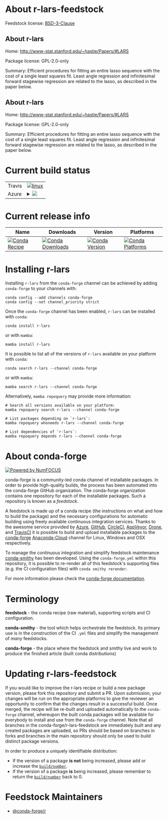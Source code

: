 About r-lars-feedstock
======================

Feedstock license: [BSD-3-Clause](https://github.com/conda-forge/r-lars-feedstock/blob/main/LICENSE.txt)


About r-lars
------------

Home: http://www-stat.stanford.edu/~hastie/Papers/#LARS

Package license: GPL-2.0-only

Summary: Efficient procedures for fitting an entire lasso sequence with the cost of a single least squares fit. Least angle regression and infinitesimal forward stagewise regression are related to the lasso, as described in the paper below.

About r-lars
------------

Home: http://www-stat.stanford.edu/~hastie/Papers/#LARS

Package license: GPL-2.0-only

Summary: Efficient procedures for fitting an entire lasso sequence with the cost of a single least squares fit. Least angle regression and infinitesimal forward stagewise regression are related to the lasso, as described in the paper below.

Current build status
====================


<table><tr>
    <td>Travis</td>
    <td>
      <a href="https://app.travis-ci.com/conda-forge/r-lars-feedstock">
        <img alt="linux" src="https://img.shields.io/travis/com/conda-forge/r-lars-feedstock/main.svg?label=Linux">
      </a>
    </td>
  </tr>
    
  <tr>
    <td>Azure</td>
    <td>
      <details>
        <summary>
          <a href="https://dev.azure.com/conda-forge/feedstock-builds/_build/latest?definitionId=1292&branchName=main">
            <img src="https://dev.azure.com/conda-forge/feedstock-builds/_apis/build/status/r-lars-feedstock?branchName=main">
          </a>
        </summary>
        <table>
          <thead><tr><th>Variant</th><th>Status</th></tr></thead>
          <tbody><tr>
              <td>linux_64_r_base4.2</td>
              <td>
                <a href="https://dev.azure.com/conda-forge/feedstock-builds/_build/latest?definitionId=1292&branchName=main">
                  <img src="https://dev.azure.com/conda-forge/feedstock-builds/_apis/build/status/r-lars-feedstock?branchName=main&jobName=linux&configuration=linux%20linux_64_r_base4.2" alt="variant">
                </a>
              </td>
            </tr><tr>
              <td>linux_64_r_base4.3</td>
              <td>
                <a href="https://dev.azure.com/conda-forge/feedstock-builds/_build/latest?definitionId=1292&branchName=main">
                  <img src="https://dev.azure.com/conda-forge/feedstock-builds/_apis/build/status/r-lars-feedstock?branchName=main&jobName=linux&configuration=linux%20linux_64_r_base4.3" alt="variant">
                </a>
              </td>
            </tr><tr>
              <td>linux_aarch64_r_base4.2</td>
              <td>
                <a href="https://dev.azure.com/conda-forge/feedstock-builds/_build/latest?definitionId=1292&branchName=main">
                  <img src="https://dev.azure.com/conda-forge/feedstock-builds/_apis/build/status/r-lars-feedstock?branchName=main&jobName=linux&configuration=linux%20linux_aarch64_r_base4.2" alt="variant">
                </a>
              </td>
            </tr><tr>
              <td>linux_aarch64_r_base4.3</td>
              <td>
                <a href="https://dev.azure.com/conda-forge/feedstock-builds/_build/latest?definitionId=1292&branchName=main">
                  <img src="https://dev.azure.com/conda-forge/feedstock-builds/_apis/build/status/r-lars-feedstock?branchName=main&jobName=linux&configuration=linux%20linux_aarch64_r_base4.3" alt="variant">
                </a>
              </td>
            </tr><tr>
              <td>linux_ppc64le_r_base4.2</td>
              <td>
                <a href="https://dev.azure.com/conda-forge/feedstock-builds/_build/latest?definitionId=1292&branchName=main">
                  <img src="https://dev.azure.com/conda-forge/feedstock-builds/_apis/build/status/r-lars-feedstock?branchName=main&jobName=linux&configuration=linux%20linux_ppc64le_r_base4.2" alt="variant">
                </a>
              </td>
            </tr><tr>
              <td>linux_ppc64le_r_base4.3</td>
              <td>
                <a href="https://dev.azure.com/conda-forge/feedstock-builds/_build/latest?definitionId=1292&branchName=main">
                  <img src="https://dev.azure.com/conda-forge/feedstock-builds/_apis/build/status/r-lars-feedstock?branchName=main&jobName=linux&configuration=linux%20linux_ppc64le_r_base4.3" alt="variant">
                </a>
              </td>
            </tr><tr>
              <td>osx_64_r_base4.2</td>
              <td>
                <a href="https://dev.azure.com/conda-forge/feedstock-builds/_build/latest?definitionId=1292&branchName=main">
                  <img src="https://dev.azure.com/conda-forge/feedstock-builds/_apis/build/status/r-lars-feedstock?branchName=main&jobName=osx&configuration=osx%20osx_64_r_base4.2" alt="variant">
                </a>
              </td>
            </tr><tr>
              <td>osx_64_r_base4.3</td>
              <td>
                <a href="https://dev.azure.com/conda-forge/feedstock-builds/_build/latest?definitionId=1292&branchName=main">
                  <img src="https://dev.azure.com/conda-forge/feedstock-builds/_apis/build/status/r-lars-feedstock?branchName=main&jobName=osx&configuration=osx%20osx_64_r_base4.3" alt="variant">
                </a>
              </td>
            </tr><tr>
              <td>win_64</td>
              <td>
                <a href="https://dev.azure.com/conda-forge/feedstock-builds/_build/latest?definitionId=1292&branchName=main">
                  <img src="https://dev.azure.com/conda-forge/feedstock-builds/_apis/build/status/r-lars-feedstock?branchName=main&jobName=win&configuration=win%20win_64_" alt="variant">
                </a>
              </td>
            </tr>
          </tbody>
        </table>
      </details>
    </td>
  </tr>
</table>

Current release info
====================

| Name | Downloads | Version | Platforms |
| --- | --- | --- | --- |
| [![Conda Recipe](https://img.shields.io/badge/recipe-r--lars-green.svg)](https://anaconda.org/conda-forge/r-lars) | [![Conda Downloads](https://img.shields.io/conda/dn/conda-forge/r-lars.svg)](https://anaconda.org/conda-forge/r-lars) | [![Conda Version](https://img.shields.io/conda/vn/conda-forge/r-lars.svg)](https://anaconda.org/conda-forge/r-lars) | [![Conda Platforms](https://img.shields.io/conda/pn/conda-forge/r-lars.svg)](https://anaconda.org/conda-forge/r-lars) |

Installing r-lars
=================

Installing `r-lars` from the `conda-forge` channel can be achieved by adding `conda-forge` to your channels with:

```
conda config --add channels conda-forge
conda config --set channel_priority strict
```

Once the `conda-forge` channel has been enabled, `r-lars` can be installed with `conda`:

```
conda install r-lars
```

or with `mamba`:

```
mamba install r-lars
```

It is possible to list all of the versions of `r-lars` available on your platform with `conda`:

```
conda search r-lars --channel conda-forge
```

or with `mamba`:

```
mamba search r-lars --channel conda-forge
```

Alternatively, `mamba repoquery` may provide more information:

```
# Search all versions available on your platform:
mamba repoquery search r-lars --channel conda-forge

# List packages depending on `r-lars`:
mamba repoquery whoneeds r-lars --channel conda-forge

# List dependencies of `r-lars`:
mamba repoquery depends r-lars --channel conda-forge
```


About conda-forge
=================

[![Powered by
NumFOCUS](https://img.shields.io/badge/powered%20by-NumFOCUS-orange.svg?style=flat&colorA=E1523D&colorB=007D8A)](https://numfocus.org)

conda-forge is a community-led conda channel of installable packages.
In order to provide high-quality builds, the process has been automated into the
conda-forge GitHub organization. The conda-forge organization contains one repository
for each of the installable packages. Such a repository is known as a *feedstock*.

A feedstock is made up of a conda recipe (the instructions on what and how to build
the package) and the necessary configurations for automatic building using freely
available continuous integration services. Thanks to the awesome service provided by
[Azure](https://azure.microsoft.com/en-us/services/devops/), [GitHub](https://github.com/),
[CircleCI](https://circleci.com/), [AppVeyor](https://www.appveyor.com/),
[Drone](https://cloud.drone.io/welcome), and [TravisCI](https://travis-ci.com/)
it is possible to build and upload installable packages to the
[conda-forge](https://anaconda.org/conda-forge) [Anaconda-Cloud](https://anaconda.org/)
channel for Linux, Windows and OSX respectively.

To manage the continuous integration and simplify feedstock maintenance
[conda-smithy](https://github.com/conda-forge/conda-smithy) has been developed.
Using the ``conda-forge.yml`` within this repository, it is possible to re-render all of
this feedstock's supporting files (e.g. the CI configuration files) with ``conda smithy rerender``.

For more information please check the [conda-forge documentation](https://conda-forge.org/docs/).

Terminology
===========

**feedstock** - the conda recipe (raw material), supporting scripts and CI configuration.

**conda-smithy** - the tool which helps orchestrate the feedstock.
                   Its primary use is in the construction of the CI ``.yml`` files
                   and simplify the management of *many* feedstocks.

**conda-forge** - the place where the feedstock and smithy live and work to
                  produce the finished article (built conda distributions)


Updating r-lars-feedstock
=========================

If you would like to improve the r-lars recipe or build a new
package version, please fork this repository and submit a PR. Upon submission,
your changes will be run on the appropriate platforms to give the reviewer an
opportunity to confirm that the changes result in a successful build. Once
merged, the recipe will be re-built and uploaded automatically to the
`conda-forge` channel, whereupon the built conda packages will be available for
everybody to install and use from the `conda-forge` channel.
Note that all branches in the conda-forge/r-lars-feedstock are
immediately built and any created packages are uploaded, so PRs should be based
on branches in forks and branches in the main repository should only be used to
build distinct package versions.

In order to produce a uniquely identifiable distribution:
 * If the version of a package **is not** being increased, please add or increase
   the [``build/number``](https://docs.conda.io/projects/conda-build/en/latest/resources/define-metadata.html#build-number-and-string).
 * If the version of a package **is** being increased, please remember to return
   the [``build/number``](https://docs.conda.io/projects/conda-build/en/latest/resources/define-metadata.html#build-number-and-string)
   back to 0.

Feedstock Maintainers
=====================

* [@conda-forge/r](https://github.com/conda-forge/r/)

